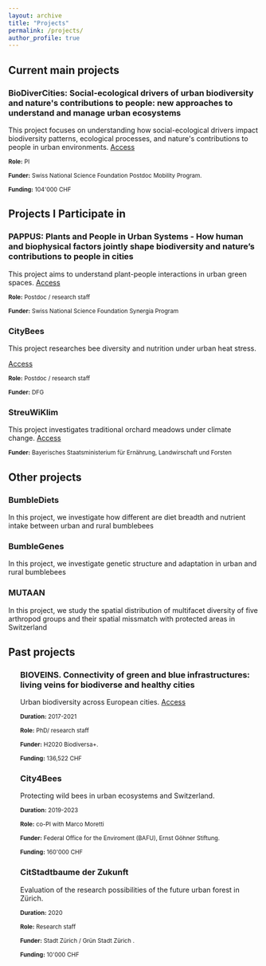 ```yaml
---
layout: archive
title: "Projects"
permalink: /projects/
author_profile: true
---
```


<h2>Current main projects</h2>

<div class="project-item">
  <h3>BioDiverCities:  Social-ecological drivers of urban biodiversity and nature's contributions to people: new approaches to understand and manage urban ecosystems </h3>
  <p>This project focuses on understanding how social-ecological drivers impact biodiversity patterns, ecological processes, and nature's contributions to people in urban environments. <a href="https://data.snf.ch/grants/grant/217754" class="access-link">Access</a></p>
  <p><span style="font-size: smaller;"><strong>Role:</strong> PI</span></p>
  <p><span style="font-size: smaller;"><strong>Funder:</strong> Swiss National Science Foundation Postdoc Mobility Program.</span></p>
  <p><span style="font-size: smaller;"><strong>Funding:</strong> 104'000 CHF</span></p>
</div>

<h2>Projects I Participate in</h2>
<div class="project-item">
  <h3>PAPPUS: Plants and People in Urban Systems  - How human and biophysical factors jointly shape biodiversity and nature’s contributions to people in cities </h3>
  <p>This project aims to understand plant-people interactions in urban green spaces. <a href="https://data.snf.ch/grants/grant/213584" class="access-link">Access</a></p>
  <p><span style="font-size: smaller;"><strong>Role:</strong> Postdoc / research staff</span></p>
  <p><span style="font-size: smaller;"><strong>Funder:</strong> Swiss National Science Foundation Synergia Program</span></p>
</div>

<div class="project-item">
  <h3>CityBees</h3>
  <p>This project researches bee diversity and nutrition under urban heat stress.</p> <a href="https://www.lss.ls.tum.de/en/upe/research/citybees//" class="access-link">Access</a></p>
  <p><span style="font-size: smaller;"><strong>Role:</strong> Postdoc / research staff</span></p>
  <p><span style="font-size: smaller;"><strong>Funder:</strong> DFG </span></p>
</div>

<div class="project-item">
  <h3>StreuWiKlim</h3>
  <p>This project investigates traditional orchard meadows under climate change.  <a href="https://www.streuwiklimprojekt.de/" class="access-link">Access</a></p>
  <p><span style="font-size: smaller;"><strong>Funder:</strong> Bayerisches Staatsministerium für Ernährung, Landwirschaft und Forsten</span></p>
</div>


<h2>Other projects</h2>
<div class="project-item">
  <h3>BumbleDiets </h3>
  <p>In this project, we investigate how different are diet breadth and nutrient intake between urban and rural bumblebees</p>
</div>
<div class="project-item">
  <h3>BumbleGenes </h3>
  <p>In this project, we investigate genetic structure and adaptation in urban and rural bumblebees</p>
</div>
<div class="project-item">
  <h3>MUTAAN </h3>
  <p>In this project, we study the spatial distribution of multifacet diversity of five arthropod groups and their spatial missmatch with protected areas in Switzerland</p>
</div>

<h2>Past projects</h2>
<ul>
  <h3>BIOVEINS. Connectivity of green and blue infrastructures: living veins for biodiverse and healthy cities </h3>
  <p>Urban biodiversity across European cities. <a href="https://data.snf.ch/grants/grant/172467" class="access-link">Access</a></p>
  <p><span style="font-size: smaller;"><strong>Duration:</strong> 2017-2021</span></p>
  <p><span style="font-size: smaller;"><strong>Role:</strong> PhD/ research staff</span></p>
  <p><span style="font-size: smaller;"><strong>Funder:</strong> H2020 Biodiversa+.</span></p>
  <p><span style="font-size: smaller;"><strong>Funding:</strong>  136,522 CHF</span></p>
  <h3>City4Bees</h3>
  <p>Protecting wild bees in urban ecosystems and Switzerland.</p>
  <p><span style="font-size: smaller;"><strong>Duration:</strong> 2019-2023</span></p>
  <p><span style="font-size: smaller;"><strong>Role:</strong> co-PI with Marco Moretti</span></p>
  <p><span style="font-size: smaller;"><strong>Funder:</strong> Federal Office for the Enviroment (BAFU), Ernst Göhner Stiftung.</span></p>
  <p><span style="font-size: smaller;"><strong>Funding:</strong> 160'000 CHF</span></p>
  <h3>CitStadtbaume der Zukunft</h3>
  <p> Evaluation of the research possibilities of the future urban forest in Zürich.</p>
  <p><span style="font-size: smaller;"><strong>Duration:</strong> 2020</span></p>
  <p><span style="font-size: smaller;"><strong>Role:</strong> Research staff</span></p>
  <p><span style="font-size: smaller;"><strong>Funder:</strong> Stadt Zürich / Grün Stadt Zürich .</span></p>
  <p><span style="font-size: smaller;"><strong>Funding:</strong> 10'000 CHF</span></p>
  
</ul>